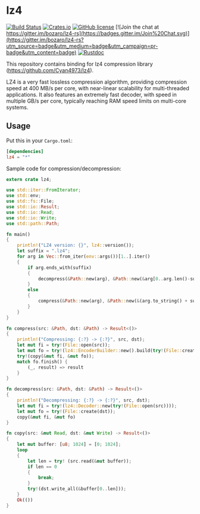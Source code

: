 lz4
====

[![Build Status](https://travis-ci.org/bozaro/lz4-rs.svg?branch=master)](https://travis-ci.org/bozaro/lz4-rs)
[![Crates.io](https://img.shields.io/crates/v/lz4.svg)](https://crates.io/crates/lz4)
[![GitHub license](https://img.shields.io/github/license/bozaro/lz4-rs.svg)](https://github.com/bozaro/lz4-rs/blob/master/LICENSE)
[![Join the chat at https://gitter.im/bozaro/lz4-rs](https://badges.gitter.im/Join%20Chat.svg)](https://gitter.im/bozaro/lz4-rs?utm_source=badge&utm_medium=badge&utm_campaign=pr-badge&utm_content=badge)
[![Rustdoc](https://img.shields.io/badge/doc-rustdoc-green.svg)](https://bozaro.github.io/lz4-rs/lz4/)

This repository contains binding for lz4 compression library (https://github.com/Cyan4973/lz4).

LZ4 is a very fast lossless compression algorithm, providing compression speed at 400 MB/s per core, with near-linear scalability for multi-threaded applications. It also features an extremely fast decoder, with speed in multiple GB/s per core, typically reaching RAM speed limits on multi-core systems.

## Usage

Put this in your `Cargo.toml`:
```toml
[dependencies]
lz4 = "*"
```

Sample code for compression/decompression:
```rust
extern crate lz4;

use std::iter::FromIterator;
use std::env;
use std::fs::File;
use std::io::Result;
use std::io::Read;
use std::io::Write;
use std::path::Path;

fn main()
{
	println!("LZ4 version: {}", lz4::version());
	let suffix = ".lz4";
	for arg in Vec::from_iter(env::args())[1..].iter()
	{
		if arg.ends_with(suffix)
		{
			decompress(&Path::new(arg), &Path::new(&arg[0..arg.len()-suffix.len()])).unwrap();
		}
		else
		{
			compress(&Path::new(arg), &Path::new(&(arg.to_string() + suffix))).unwrap();
		}
	}
}

fn compress(src: &Path, dst: &Path) -> Result<()>
{
	println!("Compressing: {:?} -> {:?}", src, dst);
	let mut fi = try!(File::open(src));
	let mut fo = try!(lz4::EncoderBuilder::new().build(try!(File::create(dst))));
	try!(copy(&mut fi, &mut fo));
	match fo.finish() {
		(_, result) => result
	}
}

fn decompress(src: &Path, dst: &Path) -> Result<()>
{
	println!("Decompressing: {:?} -> {:?}", src, dst);
	let mut fi = try!(lz4::Decoder::new(try!(File::open(src))));
	let mut fo = try!(File::create(dst));
	copy(&mut fi, &mut fo)
}

fn copy(src: &mut Read, dst: &mut Write) -> Result<()>
{
	let mut buffer: [u8; 1024] = [0; 1024];
	loop
	{
		let len = try! (src.read(&mut buffer));
		if len == 0
		{
			break;
		}
		try!(dst.write_all(&buffer[0..len]));
	}
	Ok(())
}
```
